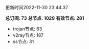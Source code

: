 更新时间2022-11-30 23:44:37

**总订阅: 73**
**总节点: 1029**
**有效节点: 281**
- trojan节点: 63
- v2ray节点: 187
- ss节点: 31
